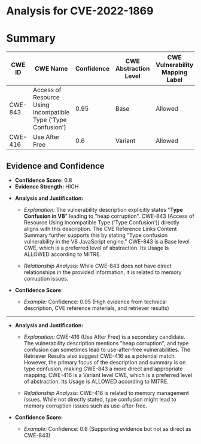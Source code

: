 # Analysis for CVE-2022-1869

# Summary
| CWE ID | CWE Name | Confidence | CWE Abstraction Level | CWE Vulnerability Mapping Label | CWE-Vulnerability Mapping Notes |
|---|---|---|---|---|---|
| CWE-843 | Access of Resource Using Incompatible Type ('Type Confusion') | 0.95 | Base | Allowed | Primary CWE |
| CWE-416 | Use After Free | 0.6 | Variant | Allowed | Secondary Candidate |

## Evidence and Confidence

*   **Confidence Score:** 0.8
*   **Evidence Strength:** HIGH

- **Analysis and Justification:**  
  - *Explanation:* The vulnerability description explicitly states "**Type Confusion in V8**" leading to "heap corruption". CWE-843 (Access of Resource Using Incompatible Type ('Type Confusion')) directly aligns with this description. The CVE Reference Links Content Summary further supports this by stating "Type confusion vulnerability in the V8 JavaScript engine." CWE-843 is a Base level CWE, which is a preferred level of abstraction. Its Usage is ALLOWED according to MITRE.
  
  - *Relationship Analysis:* While CWE-843 does not have direct relationships in the provided information, it is related to memory corruption issues.

- **Confidence Score:**  
  - *Example:* Confidence: 0.95 (High evidence from technical description, CVE reference materials, and retriever results)

---

- **Analysis and Justification:**  
  - *Explanation:* CWE-416 (Use After Free) is a secondary candidate. The vulnerability description mentions "heap corruption", and type confusion can sometimes lead to use-after-free vulnerabilities. The Retriever Results also suggest CWE-416 as a potential match. However, the primary focus of the description and summary is on type confusion, making CWE-843 a more direct and appropriate mapping. CWE-416 is a Variant level CWE, which is a preferred level of abstraction. Its Usage is ALLOWED according to MITRE.

  - *Relationship Analysis:* CWE-416 is related to memory management issues. While not directly stated, type confusion might lead to memory corruption issues such as use-after-free.

- **Confidence Score:**  
  - *Example:* Confidence: 0.6 (Supporting evidence but not as direct as CWE-843)